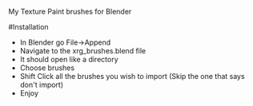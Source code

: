 My Texture Paint brushes for Blender


#Installation

- In Blender go File->Append
- Navigate to the xrg_brushes.blend file
- It should open like a directory
- Choose brushes
- Shift Click all the brushes you wish to import (Skip the one that says don't import)
- Enjoy

